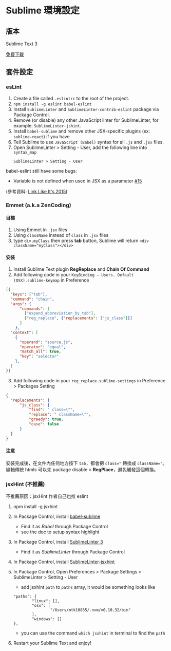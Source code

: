 # Sublime 環境設定

## 版本
Sublime Text 3

[免費下載](http://www.sublimetext.com/3)


## 套件設定
### esLint


1. Create a file called `.eslintrc` to the root of the project.
2. `npm install -g eslint babel-eslint`
3. Install `SublimeLinter` and `SublimeLinter-contrib-eslint` package via Package Control.
4. Remove (or disable) any other JavaScript linter for SublimeLinter, for example: `SublimeLinter-jshint`.
5. Install `babel-sublime` and remove other JSX-specific plugins (ex: `sublime-react`) if you have.
6. Tell Sublime to use `JavaScript (Babel)` syntax for all `.js` and `.jsx` files.
7. Open SublimeLinter > Setting - User, add the following line into `syntax_map`
	```
	SublimeLinter > Setting - User
	```

babel-eslint still have some bugs:

- Variable is not defined when used in JSX as a parameter [#15](https://github.com/babel/babel-eslint/issues/15)


(參考資料: [Link Like It's 2015](https://medium.com/@dan_abramov/lint-like-it-s-2015-6987d44c5b48))

### Emmet (a.k.a ZenCoding)

#### 目標

1. Using Emmet in `.jsx` files
2. Using `className` instead of `class` in `.jsx` files
3. type `div.myClass` then press **tab** button, Sublime will return `<div className="myClass"></div>`

#### 安裝

1. Install Sublime Text plugin **RegReplace** and **Chain Of Command**
2. Add following code in your `KeyBinding – Users. Default (OSX).sublime-keymap` in Preference

```json
[{
  "keys": ["tab"],
  "command": "chain",
  "args": {
      "commands": [
        ["expand_abbreviation_by_tab"],
        ["reg_replace", {"replacements": ["js_class"]}]
      ]
    },
  "context": [
    {
      "operand": "source.js",
      "operator": "equal",
      "match_all": true,
      "key": "selector"
    },
  ]
}]
```

3. Add following code in your `reg_replace.sublime-settings` in Preference > Packages Setting

```json
{
  "replacements": {
      "js_class": {
          "find": " class=\"",
          "replace": " className=\"",
          "greedy": true,
          "case": false
      }
  }
}
```

#### 注意

安裝完成後，在文件內任何地方按下 `tab`，都會把 `class="` 轉換成 `className="`。編輯傳統 htmls 可以先 package disable > **RegPlace**，避免觸發這個轉換。


### jsxHint (不推薦)

不推薦原因：jsxHint 作者自己也推 eslint

1. npm install -g jsxhint
2. In Package Control, install [babel-sublime](https://github.com/babel/babel-sublime)

	- Find it as _Babel_ through Package Control
	- see the doc to setup syntax highlight

3. In Package Control, install [SublimeLinter 3](http://sublimelinter.readthedocs.org/en/latest/installation.html)

	- Find it as _SublimeLinter_ through Package Control

4. In Package Control, install [SublimeLinter-jsxhint](https://github.com/SublimeLinter/SublimeLinter-jsxhint)
5. In Package Control, Open Preferences > Package Settings > SublimeLinter > Setting - User

	- add jsxhint `path` to `paths` array, it would be something looks like
	```
	"paths": {
			"linux": [],
			"osx": [
					"/Users/mtk10835/.nvm/v0.10.32/bin"
			],
			"windows": []
	},
	```
	- you can use the command `which jsxhint` in terminal to find the `path`

6. Restart your Sublime Text and enjoy!
